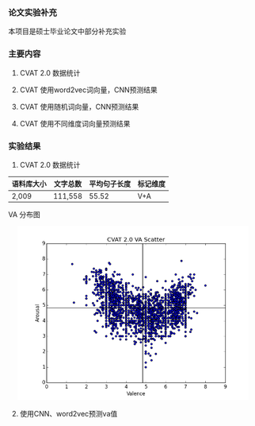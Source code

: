 ### 论文实验补充

本项目是硕士毕业论文中部分补充实验

### 主要内容

1. CVAT 2.0 数据统计

2. CVAT 使用word2vec词向量，CNN预测结果

3. CVAT 使用随机词向量，CNN预测结果

4. CVAT 使用不同维度词向量预测结果

### 实验结果

1. CVAT 2.0 数据统计

 |语料库大小|文字总数|平均句子长度|标记维度|
 |-----|-----|-----|-----|
 |2,009|111,558|55.52|V+A|
 
 VA 分布图
 
 <p align="center"> <img src="./images/cvat_va_scatter(small).png" height="350" /> </p>
 
 2. 使用CNN、word2vec预测va值
 
 